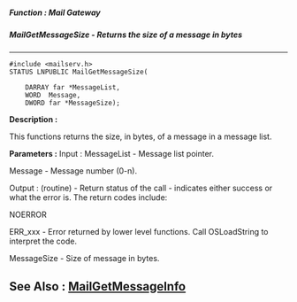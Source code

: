 ##### Function : Mail Gateway
##### MailGetMessageSize - Returns the size of a message in bytes
---
```
#include <mailserv.h>
STATUS LNPUBLIC MailGetMessageSize(

	DARRAY far *MessageList,
	WORD  Message,
	DWORD far *MessageSize);
```
**Description :**

This functions returns the size, in bytes, of a message in a message list.

**Parameters :**
Input :
MessageList  -  Message list pointer.

Message  -  Message number (0-n).

Output :
(routine)  -  Return status of the call - indicates either success or what the error is. The return codes include:

NOERROR

ERR_xxx - Error returned by lower level functions. Call OSLoadString to interpret the code.


MessageSize  -  Size of message in bytes.


**See Also :**
[MailGetMessageInfo](/domino-c-api-docs/reference/Func/MailGetMessageInfo)
---
